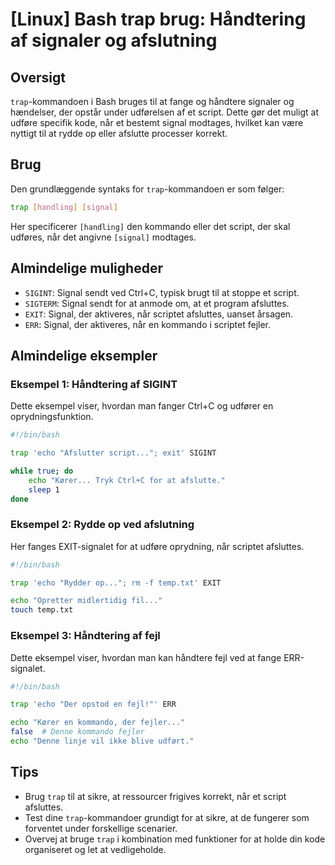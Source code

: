 # [Linux] Bash trap brug: Håndtering af signaler og afslutning

## Oversigt
`trap`-kommandoen i Bash bruges til at fange og håndtere signaler og hændelser, der opstår under udførelsen af et script. Dette gør det muligt at udføre specifik kode, når et bestemt signal modtages, hvilket kan være nyttigt til at rydde op eller afslutte processer korrekt.

## Brug
Den grundlæggende syntaks for `trap`-kommandoen er som følger:

```bash
trap [handling] [signal]
```

Her specificerer `[handling]` den kommando eller det script, der skal udføres, når det angivne `[signal]` modtages.

## Almindelige muligheder
- `SIGINT`: Signal sendt ved Ctrl+C, typisk brugt til at stoppe et script.
- `SIGTERM`: Signal sendt for at anmode om, at et program afsluttes.
- `EXIT`: Signal, der aktiveres, når scriptet afsluttes, uanset årsagen.
- `ERR`: Signal, der aktiveres, når en kommando i scriptet fejler.

## Almindelige eksempler

### Eksempel 1: Håndtering af SIGINT
Dette eksempel viser, hvordan man fanger Ctrl+C og udfører en oprydningsfunktion.

```bash
#!/bin/bash

trap 'echo "Afslutter script..."; exit' SIGINT

while true; do
    echo "Kører... Tryk Ctrl+C for at afslutte."
    sleep 1
done
```

### Eksempel 2: Rydde op ved afslutning
Her fanges EXIT-signalet for at udføre oprydning, når scriptet afsluttes.

```bash
#!/bin/bash

trap 'echo "Rydder op..."; rm -f temp.txt' EXIT

echo "Opretter midlertidig fil..."
touch temp.txt
```

### Eksempel 3: Håndtering af fejl
Dette eksempel viser, hvordan man kan håndtere fejl ved at fange ERR-signalet.

```bash
#!/bin/bash

trap 'echo "Der opstod en fejl!"' ERR

echo "Kører en kommando, der fejler..."
false  # Denne kommando fejler
echo "Denne linje vil ikke blive udført."
```

## Tips
- Brug `trap` til at sikre, at ressourcer frigives korrekt, når et script afsluttes.
- Test dine `trap`-kommandoer grundigt for at sikre, at de fungerer som forventet under forskellige scenarier.
- Overvej at bruge `trap` i kombination med funktioner for at holde din kode organiseret og let at vedligeholde.